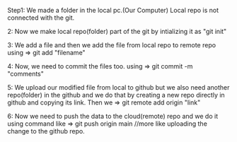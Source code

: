 Step1:
We made a folder in the local pc.(Our Computer)
Local repo is not connected with the git.

2:
Now we make local repo(folder) part of the git by 
intializing it as "git init"

3:
We add a file and then we add the file from local repo to remote repo using => git add "filename"

4:
Now, we need to commit the files too. using
=> git commit -m "comments"

5:
We upload our modified file from local to github
but we also need another repo(folder) in the github
and we do that by creating a new repo directly in github and copying its link. Then we 
=> git remote add origin "link"

6: 
Now we need to push the data to the cloud(remote) repo and we do it using command like
=> git push origin main
//more like uploading the change to the github repo.


